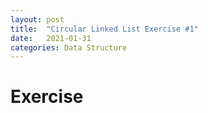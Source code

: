 ```yaml
---
layout: post
title:  "Circular Linked List Exercise #1"
date:   2021-01-31
categories: Data Structure
---
```

# Exercise
